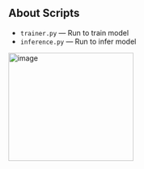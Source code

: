 ## About Scripts

* `trainer.py` — Run to train model
* `inference.py` — Run to infer model

<img width="247" height="214" alt="image" src="https://github.com/user-attachments/assets/52ed5fcd-4b4a-4b94-b00e-37ea6bed96e7" />
